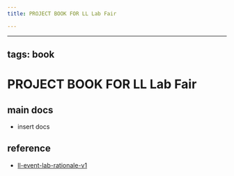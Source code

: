 ```yaml
---
title: PROJECT BOOK FOR LL Lab Fair

---
```



---
tags: book
---

PROJECT BOOK FOR LL Lab Fair
===

main docs
---

- insert docs

reference
---

- [ll-event-lab-rationale-v1](/AunryFEcRm6SG8qAbHAyIw)

